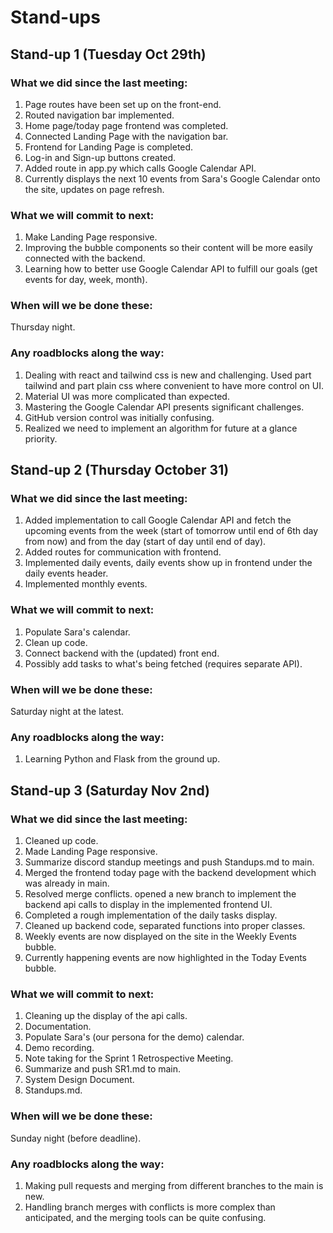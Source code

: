 # Stand-ups

## Stand-up 1 (Tuesday Oct 29th)
### What we did since the last meeting:
1. Page routes have been set up on the front-end.
2. Routed navigation bar implemented.
3. Home page/today page frontend was completed.
4. Connected Landing Page with the navigation bar.
5. Frontend for Landing Page is completed.
6. Log-in and Sign-up buttons created.
7. Added route in app.py which calls Google Calendar API.
8. Currently displays the next 10 events from Sara's Google Calendar onto the site, updates on page refresh.

### What we will commit to next:
1. Make Landing Page responsive.
2. Improving the bubble components so their content will be more easily connected with the backend.
3. Learning how to better use Google Calendar API to fulfill our goals (get events for day, week, month).

### When will we be done these:  
Thursday night.

### Any roadblocks along the way:
1. Dealing with react and tailwind css is new and challenging. Used part tailwind and part plain css where convenient to have more control on UI. 
2. Material UI was more complicated than expected.
3. Mastering the Google Calendar API presents significant challenges.
4. GitHub version control was initially confusing.
5. Realized we need to implement an algorithm for future at a glance priority.

## Stand-up 2 (Thursday October 31)
### What we did since the last meeting:
1. Added implementation to call Google Calendar API and fetch the upcoming events from the week (start of tomorrow until end of 6th day from now) and from the day (start of day until end of day).
2. Added routes for communication with frontend.
3. Implemented daily events, daily events show up in frontend under the daily events header.
4. Implemented monthly events.

### What we will commit to next:
1. Populate Sara's calendar.
2. Clean up code.
3. Connect backend with the (updated) front end.
4. Possibly add tasks to what's being fetched (requires separate API).

### When will we be done these:
Saturday night at the latest.

### Any roadblocks along the way:
1. Learning Python and Flask from the ground up.

## Stand-up 3 (Saturday Nov 2nd)
### What we did since the last meeting:
1. Cleaned up code.
2. Made Landing Page responsive.
3. Summarize discord standup meetings and push Standups.md to main.
4. Merged the frontend today page with the backend development which was already in main.
5. Resolved merge conflicts. opened a new branch to implement the backend api calls to display in the implemented frontend UI.
6. Completed a rough implementation of the daily tasks display.
7. Cleaned up backend code, separated functions into proper classes.
8. Weekly events are now displayed on the site in the Weekly Events bubble.
9. Currently happening events are now highlighted in the Today Events bubble.

### What we will commit to next: 
1. Cleaning up the display of the api calls.
2. Documentation.
3. Populate Sara's (our persona for the demo) calendar.
4. Demo recording.
5. Note taking for the Sprint 1 Retrospective Meeting.
6. Summarize and push SR1.md to main.
7. System Design Document.
8. Standups.md.

### When will we be done these:
Sunday night (before deadline).

### Any roadblocks along the way: 
1. Making pull requests and merging from different branches to the main is new.
2. Handling branch merges with conflicts is more complex than anticipated, and the merging tools can be quite confusing.
